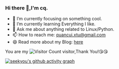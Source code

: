 ### Hi there 👋,I'm cq.

- 🔭 I’m currently focusing on something cool.
- 🌱 I’m currently learning Everything I like.
- 💬 Ask me about anything related to Linux/Python.
- 📫 How to reach me: quancui.xtu@gmail.com
- 😄 Read more about my Blog: [here](https://cq.seekyou.top)

You are my ![Visitor Count](https://profile-counter.glitch.me/cowqer/count.svg) visitor,Thank You!:kissing_heart::kissing_heart:

[![seekyou's github activity graph](https://activity-graph.herokuapp.com/graph?username=cowqer&theme=dracula)](https://github.com/ashutosh00710/github-readme-activity-graph)
